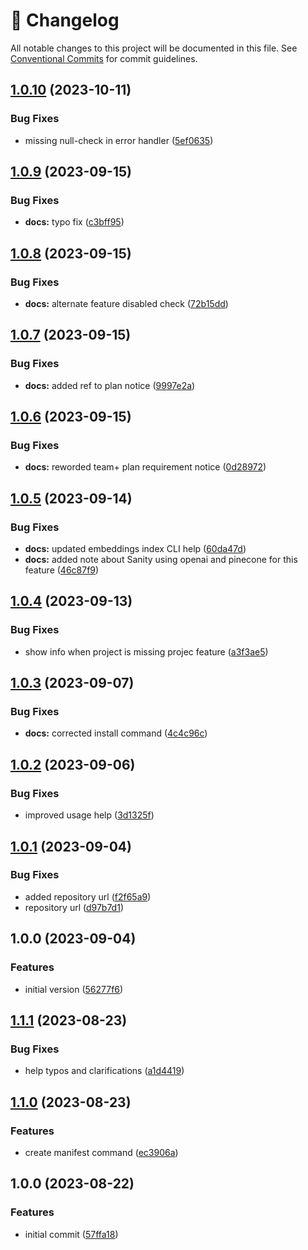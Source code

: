<!-- markdownlint-disable --><!-- textlint-disable -->

# 📓 Changelog

All notable changes to this project will be documented in this file. See
[Conventional Commits](https://conventionalcommits.org) for commit guidelines.

## [1.0.10](https://github.com/sanity-io/embeddings-index-cli/compare/v1.0.9...v1.0.10) (2023-10-11)

### Bug Fixes

- missing null-check in error handler ([5ef0635](https://github.com/sanity-io/embeddings-index-cli/commit/5ef06356ebf636f75983d5865c5f59c5ae4022c6))

## [1.0.9](https://github.com/sanity-io/embeddings-index-cli/compare/v1.0.8...v1.0.9) (2023-09-15)

### Bug Fixes

- **docs:** typo fix ([c3bff95](https://github.com/sanity-io/embeddings-index-cli/commit/c3bff95c9da6c0163316223326cbcbba7870357e))

## [1.0.8](https://github.com/sanity-io/embeddings-index-cli/compare/v1.0.7...v1.0.8) (2023-09-15)

### Bug Fixes

- **docs:** alternate feature disabled check ([72b15dd](https://github.com/sanity-io/embeddings-index-cli/commit/72b15dd82a92940c0c5544066ddb9f4c65775c9f))

## [1.0.7](https://github.com/sanity-io/embeddings-index-cli/compare/v1.0.6...v1.0.7) (2023-09-15)

### Bug Fixes

- **docs:** added ref to plan notice ([9997e2a](https://github.com/sanity-io/embeddings-index-cli/commit/9997e2a11d46bcf7ad8bf77eaf4dcb275e318fcd))

## [1.0.6](https://github.com/sanity-io/embeddings-index-cli/compare/v1.0.5...v1.0.6) (2023-09-15)

### Bug Fixes

- **docs:** reworded team+ plan requirement notice ([0d28972](https://github.com/sanity-io/embeddings-index-cli/commit/0d289726db4fc5e452d6d94af3617f829c358d8f))

## [1.0.5](https://github.com/sanity-io/embeddings-index-cli/compare/v1.0.4...v1.0.5) (2023-09-14)

### Bug Fixes

- **docs:** updated embeddings index CLI help ([60da47d](https://github.com/sanity-io/embeddings-index-cli/commit/60da47dd4121d9f4010f770475c961b07eec156c))
- **docs:** added note about Sanity using openai and pinecone for this feature ([46c87f9](https://github.com/sanity-io/embeddings-index-cli/commit/46c87f9091002fc77c93bf4d43b08d48d5a321ca))

## [1.0.4](https://github.com/sanity-io/embeddings-index-cli/compare/v1.0.3...v1.0.4) (2023-09-13)

### Bug Fixes

- show info when project is missing projec feature ([a3f3ae5](https://github.com/sanity-io/embeddings-index-cli/commit/a3f3ae57b8d438218d2a1beed10139d52bfe2c2b))

## [1.0.3](https://github.com/sanity-io/embeddings-index-cli/compare/v1.0.2...v1.0.3) (2023-09-07)

### Bug Fixes

- **docs:** corrected install command ([4c4c96c](https://github.com/sanity-io/embeddings-index-cli/commit/4c4c96ccd62a7e78a9ef24d2171653e5d1df9305))

## [1.0.2](https://github.com/sanity-io/embeddings-index-cli/compare/v1.0.1...v1.0.2) (2023-09-06)

### Bug Fixes

- improved usage help ([3d1325f](https://github.com/sanity-io/embeddings-index-cli/commit/3d1325fee927ba248dff92cee109a5388731aec1))

## [1.0.1](https://github.com/sanity-io/embeddings-index-cli/compare/v1.0.0...v1.0.1) (2023-09-04)

### Bug Fixes

- added repository url ([f2f65a9](https://github.com/sanity-io/embeddings-index-cli/commit/f2f65a9ff6ac08c51a77ef84aef06498dce7c2f4))
- repository url ([d97b7d1](https://github.com/sanity-io/embeddings-index-cli/commit/d97b7d116ee123eeda0d3f8f045006deac70caef))

## 1.0.0 (2023-09-04)

### Features

- initial version ([56277f6](https://github.com/sanity-io/embeddings-index-cli/commit/56277f6de1bf7b14eb7c7c09abf5724cf25b6ed9))

## [1.1.1](https://github.com/sanity-io/embeddings-cli/compare/v1.1.0...v1.1.1) (2023-08-23)

### Bug Fixes

- help typos and clarifications ([a1d4419](https://github.com/sanity-io/embeddings-cli/commit/a1d4419d4d8136ba2629008e8332b535b0eacaa3))

## [1.1.0](https://github.com/sanity-io/embeddings-cli/compare/v1.0.0...v1.1.0) (2023-08-23)

### Features

- create manifest command ([ec3906a](https://github.com/sanity-io/embeddings-cli/commit/ec3906acebf67748956694aeb304dd331b47e001))

## 1.0.0 (2023-08-22)

### Features

- initial commit ([57ffa18](https://github.com/sanity-io/embeddings-cli/commit/57ffa18d098dfaf2e9beae7393787e63d76b1ff2))
